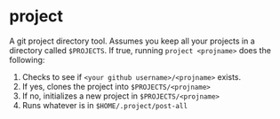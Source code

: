 # project

A git project directory tool. Assumes you keep all your projects in a directory called `$PROJECTS`.
If true, running `project <projname>` does the following:

1. Checks to see if `<your github username>/<projname>` exists.
  1. If yes, clones the project into `$PROJECTS/<projname>`
  2. If no, initializes a new project in `$PROJECTS/<projname>`
2. Runs whatever is in `$HOME/.project/post-all`
